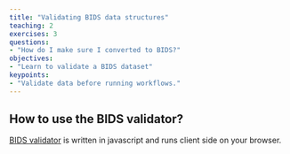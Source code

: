 ```yaml
---
title: "Validating BIDS data structures"
teaching: 2
exercises: 3
questions:
- "How do I make sure I converted to BIDS?"
objectives:
- "Learn to validate a BIDS dataset"
keypoints:
- "Validate data before running workflows."
---
```


## How to use the BIDS validator?
[BIDS validator](http://incf.github.io/bids-validator/) is written in javascript and runs client side on your browser.


